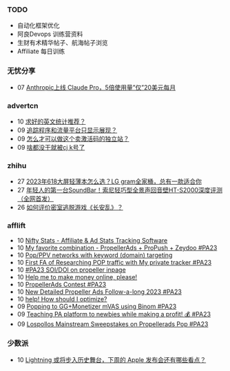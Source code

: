 ### TODO
-  自动化框架优化
-  阿良Devops 训练营资料
-  生财有术精华帖子、航海帖子浏览
-  Affiliate 每日训练

### 无忧分享
<!-- ruyo:START -->
-  07 [Anthropic上线 Claude Pro，5倍使用量”仅”20美元每月](https://51.ruyo.net/18472.html)<!-- ruyo:END -->

### advertcn
<!-- advertcn:START -->
-  10 [求好的英文统计推荐？](https://www.advertcn.com/forum.php?mod=viewthread&tid=112032)
-  09 [追踪程序和流量平台只显示展现？](https://www.advertcn.com/forum.php?mod=viewthread&tid=112031)
-  09 [怎么才可以做这个卖激活码的独立站？](https://www.advertcn.com/forum.php?mod=viewthread&tid=112029)
-  09 [啥都没干就被cj k号了](https://www.advertcn.com/forum.php?mod=viewthread&tid=112028)<!-- advertcn:END -->

### zhihu
<!-- zhihu:START -->
-  27 [2023年618大屏轻薄本怎么选？LG gram全家桶，总有一款适合你](http://zhuanlan.zhihu.com/p/632641888?utm_campaign=rss&utm_medium=rss&utm_source=rss&utm_content=title)
-  27 [年轻人的第一台SoundBar！索尼轻巧型全景声回音壁HT-S2000深度评测（全网首发）](http://zhuanlan.zhihu.com/p/630990296?utm_campaign=rss&utm_medium=rss&utm_source=rss&utm_content=title)
-  26 [如何评价密室逃脱游戏《长安乱》？](http://www.zhihu.com/question/563950552/answer/3045961312?utm_campaign=rss&utm_medium=rss&utm_source=rss&utm_content=title)<!-- zhihu:END -->

### afflift
<!-- afflift:START -->
-  10 [Nifty Stats - Affiliate &amp; Ad Stats Tracking Software](https://afflift.com/f/threads/nifty-stats-affiliate-ad-stats-tracking-software.7778/)
-  10 [My favorite combination - PropellerAds + ProPush + Zeydoo #PA23](https://afflift.com/f/threads/my-favorite-combination-propellerads-propush-zeydoo-pa23.11586/)
-  10 [Pop/PPV networks with keyword &lpar;domain&rpar; targeting](https://afflift.com/f/threads/pop-ppv-networks-with-keyword-domain-targeting.2394/)
-  10 [First FA of Researching POP traffic with My private tracker #PA23](https://afflift.com/f/threads/first-fa-of-researching-pop-traffic-with-my-private-tracker-pa23.11552/)
-  10 [#PA23 SOI/DOI on propeller inpage](https://afflift.com/f/threads/pa23-soi-doi-on-propeller-inpage.11551/)
-  10 [Help me to make money online, please!](https://afflift.com/f/threads/help-me-to-make-money-online-please.11603/)
-  10 [PropellerAds Contest #PA23](https://afflift.com/f/threads/propellerads-contest-pa23.11548/)
-  10 [New Detailed Propeller Ads Follow-a-long 2023 #PA23](https://afflift.com/f/threads/new-detailed-propeller-ads-follow-a-long-2023-pa23.11612/)
-  10 [help! How should I optimize?](https://afflift.com/f/threads/help-how-should-i-optimize.11484/)
-  09 [Popping to GG+Monetizer mVAS using Binom #PA23](https://afflift.com/f/threads/popping-to-gg-monetizer-mvas-using-binom-pa23.11614/)
-  09 [Teaching PA platform to newbies while making a profit! 💰 #PA23](https://afflift.com/f/threads/teaching-pa-platform-to-newbies-while-making-a-profit-%F0%9F%92%B0-pa23.11585/)
-  09 [Lospollos Mainstream Sweepstakes on Propellerads Pop #PA23](https://afflift.com/f/threads/lospollos-mainstream-sweepstakes-on-propellerads-pop-pa23.11564/)<!-- afflift:END -->

### 少数派
<!-- sspai:START -->
-  10 [Lightning 或将步入历史舞台，下周的 Apple 发布会还有哪些看点？](https://sspai.com/post/82821)<!-- sspai:END -->
